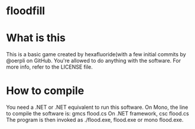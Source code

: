 floodfill
=========

What is this
=========
This is a basic game created by hexafluoride(with a few initial commits by @oerpli on GitHub.
You're allowed to do anything with the software. For more info, refer to the LICENSE file.

How to compile
=========
You need a .NET or .NET equivalent to run this software.
On Mono, the line to compile the software is:
    gmcs flood.cs
On .NET framework,
    csc flood.cs
The program is then invoked as ./flood.exe, flood.exe or mono flood.exe.
